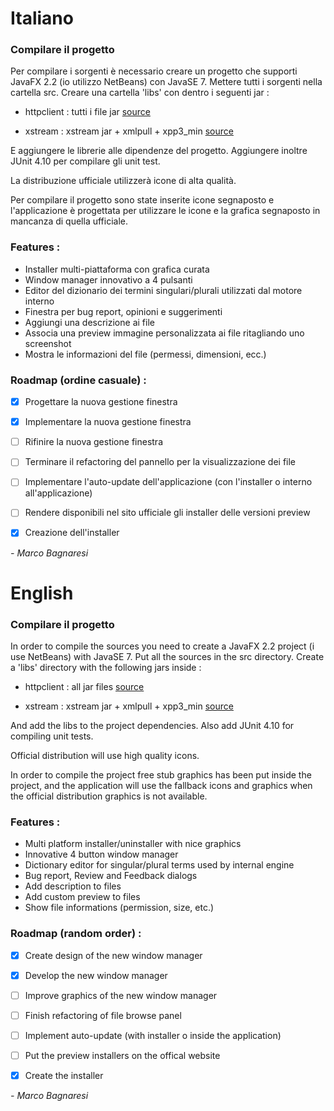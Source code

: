 # Italiano

### Compilare il progetto

Per compilare i sorgenti è necessario creare un progetto che supporti JavaFX 2.2 (io utilizzo NetBeans) con JavaSE 7.
Mettere tutti i sorgenti nella cartella src.
Creare una cartella 'libs' con dentro i seguenti jar :

* httpclient : tutti i file jar [source](http://commons.apache.org/httpclient)

* xstream : xstream jar + xmlpull + xpp3_min [source](http://xstream.codehaus.net)

E aggiungere le librerie alle dipendenze del progetto. Aggiungere inoltre JUnit 4.10 per compilare gli unit test.

La distribuzione ufficiale utilizzerà icone di alta qualità.

Per compilare il progetto sono state inserite icone segnaposto e l'applicazione è progettata per utilizzare le icone e la grafica segnaposto in mancanza di quella ufficiale.

### Features :

* Installer multi-piattaforma con grafica curata
* Window manager innovativo a 4 pulsanti
* Editor del dizionario dei termini singulari/plurali utilizzati dal motore interno
* Finestra per bug report, opinioni e suggerimenti
* Aggiungi una descrizione ai file
* Associa una preview immagine personalizzata ai file ritagliando uno screenshot
* Mostra le informazioni del file (permessi, dimensioni, ecc.)

### Roadmap (ordine casuale) :

- [x] Progettare la nuova gestione finestra
- [x] Implementare la nuova gestione finestra
- [ ] Rifinire la nuova gestione finestra
- [ ] Terminare il refactoring del pannello per la visualizzazione dei file
- [ ] Implementare l'auto-update dell'applicazione (con l'installer o interno all'applicazione)
- [ ] Rendere disponibili nel sito ufficiale gli installer delle versioni preview
- [x] Creazione dell'installer



*- Marco Bagnaresi*

# English

### Compilare il progetto

In order to compile the sources you need to create a JavaFX 2.2 project (i
use NetBeans) with JavaSE 7. Put all the sources in the src directory.
Create a 'libs' directory with the following
jars inside :

* httpclient : all jar files [source](http://commons.apache.org/httpclient)

* xstream : xstream jar + xmlpull + xpp3_min [source](http://xstream.codehaus.net)

And add the libs to the project dependencies. Also add JUnit 4.10 for compiling unit tests.

Official distribution will use high quality icons. 

In order to compile the project free stub graphics has been put inside the project, 
and the application will use the fallback icons and graphics when the official distribution graphics is not available.

### Features :

* Multi platform installer/uninstaller with nice graphics
* Innovative 4 button window manager
* Dictionary editor for singular/plural terms used by internal engine
* Bug report, Review and Feedback dialogs
* Add description to files
* Add custom preview to files
* Show file informations (permission, size, etc.)

### Roadmap (random order) :

- [x] Create design of the new window manager
- [x] Develop the new window manager
- [ ] Improve graphics of the new window manager
- [ ] Finish refactoring of file browse panel
- [ ] Implement auto-update (with installer o inside the application)
- [ ] Put the preview installers on the offical website
- [x] Create the installer



*- Marco Bagnaresi*
